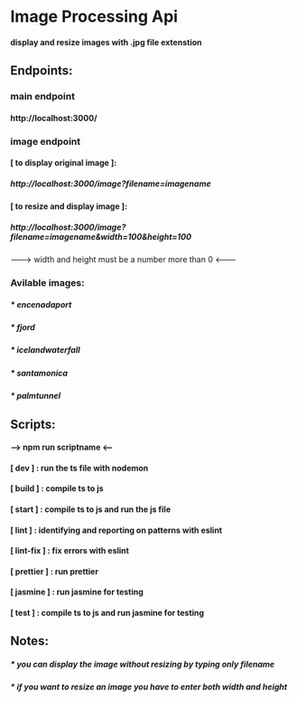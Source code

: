 # Image Processing Api

#### display and resize images with .jpg file extenstion

## Endpoints:

### **main endpoint**

#### http://localhost:3000/

### **image endpoint**

#### [ to display original image ]:

##### http://localhost:3000/image?filename=imagename

#### [ to resize and display image ]:

##### http://localhost:3000/image?filename=imagename&width=100&height=100

---> width and height must be a number more than 0 <---

### **Avilable images:**

##### \* _encenadaport_

##### \* _fjord_

##### \* _icelandwaterfall_

##### \* _santamonica_

##### \* _palmtunnel_

## Scripts:

#### --> npm run scriptname <--

#### [ dev ] : run the ts file with nodemon

#### [ build ] : compile ts to js

#### [ start ] : compile ts to js and run the js file

#### [ lint ] : identifying and reporting on patterns with eslint

#### [ lint-fix ] : fix errors with eslint

#### [ prettier ] : run prettier

#### [ jasmine ] : run jasmine for testing

#### [ test ] : compile ts to js and run jasmine for testing

## Notes:

##### \* you can display the image without resizing by typing only filename

##### \* if you want to resize an image you have to enter both width and height
